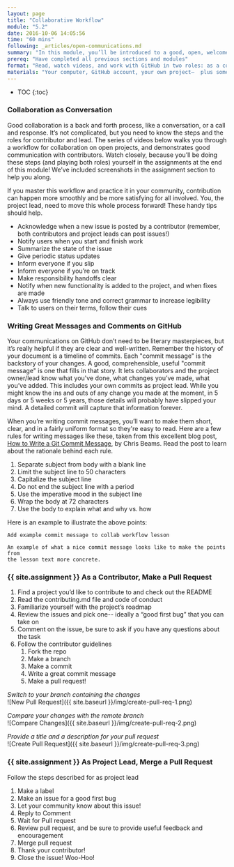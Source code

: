 ```yaml
---
layout: page
title: "Collaborative Workflow"
module: "5.2"
date: 2016-10-06 14:05:56
time: "60 mins"
following: _articles/open-communications.md
summary: "In this module, you’ll be introduced to a good, open, welcome workflow for collaboration on GitHub. You’ll get some tips for good GitHub communications, and you’ll practice making and managing changes to repositories… You’ll play the role of both Project Lead and contributor. Get ready to make and merge your first pull requests!"
prereq: "Have completed all previous sections and modules"
format: "Read, watch videos, and work with GitHub in two roles: as a contributor, and as a project lead"
materials: "Your computer, GitHub account, your own project—  plus someone else’s project you’ll contribute to!"
---
```

* TOC
{:toc}

### Collaboration as Conversation

Good collaboration is a back and forth process, like a conversation, or a call and response. It’s not complicated, but you need to know the steps and the roles for contributor and lead. The series of videos below walks you through a workflow for collaboration on open projects, and demonstrates good communication with contributors. Watch closely, because you’ll be doing these steps (and playing both roles) yourself in the assignments at the end of this module! We’ve included screenshots in the assignment section to help you along.

<!--- Placeholder for video: collaborative workflow --->

If you master this workflow and practice it in your community, contribution can happen more smoothly and be more satisfying for all involved. You, the project lead, need to move this whole process forward! These handy tips should help.

*   Acknowledge when a new issue is posted by a contributor (remember, both contributors and project leads can post issues!)
*   Notify users when you start and finish work
*   Summarize the state of the issue
*   Give periodic status updates
*   Inform everyone if you slip
*   Inform everyone if you’re on track
*   Make responsibility handoffs clear
*   Notify when new functionality is added to the project, and when fixes are made
*   Always use friendly tone and correct grammar to increase legibility
*   Talk to users on their terms, follow their cues

### Writing Great Messages and Comments on GitHub

Your communications on GitHub don’t need to be literary masterpieces, but it’s really helpful if they are clear and well-written. Remember the history of your document is a timeline of commits. Each "commit message" is the backstory of your changes. A good, comprehensible, useful "commit message" is one that fills in that story. It lets collaborators and the project owner/lead know what you've done, what changes you’ve made, what you’ve added. This includes your own commits as project lead. While you might know the ins and outs of any change you made at the moment, in 5 days or 5 weeks or 5 years, those details will probably have slipped your mind. A detailed commit will capture that information forever.

When you’re writing commit messages, you’ll want to make them short, clear, and in a fairly uniform format so they're easy to read. Here are a few rules for writing messages like these, taken from this excellent blog post, [How to Write a Git Commit Message](http://chris.beams.io/posts/git-commit/), by Chris Beams. Read the post to learn about the rationale behind each rule.

1.  Separate subject from body with a blank line
2.  Limit the subject line to 50 characters
3.  Capitalize the subject line
4.  Do not end the subject line with a period
5.  Use the imperative mood in the subject line
6.  Wrap the body at 72 characters
7.  Use the body to explain what and why vs. how

Here is an example to illustrate the above points:

```
Add example commit message to collab workflow lesson

An example of what a nice commit message looks like to make the points from
the lesson text more concrete.
```

### {{ site.assignment }} As a Contributor, Make a Pull Request

1.  Find a project you’d like to contribute to and check out the README
2.  Read the contributing.md file and code of conduct
3.  Familiarize yourself with the project’s roadmap
4.  Review the issues and pick one-- ideally a “good first bug” that you can take on
5.  Comment on the issue, be sure to ask if you have any questions about the task
6.  Follow the contributor guidelines
    1.  Fork the repo
    2.  Make a branch
    3.  Make a commit
    4.  Write a great commit message
    5.  Make a pull request!

*Switch to your branch containing the changes*  
![New Pull Request]({{ site.baseurl }}/img/create-pull-req-1.png)

*Compare your changes with the remote branch*  
![Compare Changes]({{ site.baseurl }}/img/create-pull-req-2.png)

*Provide a title and a description for your pull request*  
![Create Pull Request]({{ site.baseurl }}/img/create-pull-req-3.png)

### {{ site.assignment }} As Project Lead, Merge a Pull Request

Follow the steps described for as project lead

1.  Make a label
2.  Make an issue for a good first bug
3.  Let your community know about this issue!
4.  Reply to Comment
5.  Wait for Pull request
6.  Review pull request, and be sure to provide useful feedback and encouragement
7.  Merge pull request
8.  Thank your contributor!
9.  Close the issue! Woo-Hoo!
